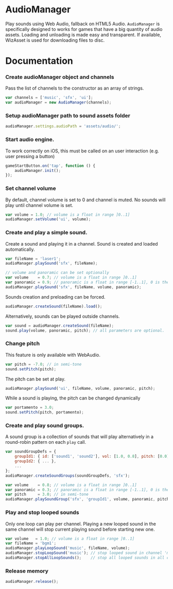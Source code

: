 # AudioManager
Play sounds using Web Audio, fallback on HTML5 Audio.
`AudioManager` is specifically designed to works for games that have a big
quantity of audio assets. Loading and unloading is made easy and transparent.
If available, WizAsset is used for downloading files to disc.

# Documentation

### Create audioManager object and channels
Pass the list of channels to the constructor as an array of strings.
```javascript
var channels = ['music', 'sfx', 'ui'];
var audioManager = new AudioManager(channels);
```

### Setup audioManager path to sound assets folder
```javascript
audioManager.settings.audioPath = 'assets/audio/';
```

### Start audio engine.
To work correctly on iOS, this must be called on an user interaction
(e.g. user pressing a button)
```javascript
gameStartButton.on('tap', function () {
	audioManager.init();
});
```

### Set channel volume
By default, channel volume is set to 0 and channel is muted.
No sounds will play until channel volume is set.
```javascript
var volume = 1.0; // volume is a float in range ]0..1]
audioManager.setVolume('ui', volume);
```

### Create and play a simple sound.
Create a sound and playing it in a channel.
Sound is created and loaded automatically.
```javascript
var fileName = 'laser1';
audioManager.playSound('sfx', fileName);

// volume and panoramic can be set optionally
var volume    = 0.7; // volume is a float in range ]0..1]
var panoramic = 0.9; // panoramic is a float in range [-1..1], 0 is the center
audioManager.playSound('sfx', fileName, volume, panoramic);
```

Sounds creation and preloading can be forced.
```javascript
audioManager.createSound(fileName).load();
```

Alternatively, sounds can be played outside channels.
```javascript
var sound = audioManager.createSound(fileName);
sound.play(volume, panoramic, pitch); // all parameters are optional.
```
### Change pitch
This feature is only available with WebAudio.

```javascript
var pitch = -7.0; // in semi-tone
sound.setPitch(pitch);
```

The pitch can be set at play.
```javascript
audioManager.playSound('ui', fileName, volume, panoramic, pitch);
```

While a sound is playing, the pitch can be changed dynamically
```javascript
var portamento = 3.0;
sound.setPitch(pitch, portamento);
```

### Create and play sound groups.
A sound group is a collection of sounds that will play alternatively in a 
round-robin pattern on each `play` call.
```javascript
var soundGroupDefs = {
	groupId1: { id: ['sound1', 'sound2'], vol: [1.0, 0.8], pitch: [0.0] },
	groupId2: { ... },
	...
};
audioManager.createSoundGroups(soundGroupDefs, 'sfx');

var volume    = 0.8; // volume is a float in range ]0..1]
var panoramic = 0.3; // panoramic is a float in range [-1..1], 0 is the center
var pitch     = 3.0; // in semi-tone
audioManager.playSoundGroup('sfx', 'groupId1', volume, panoramic, pitch);
```

### Play and stop looped sounds
Only one loop can play per channel. Playing a new looped sound in the same
channel will stop current playing sound before starting new one.
```javascript
var volume   = 1.0; // volume is a float in range ]0..1]
var fileName = 'bgm1';
audioManager.playLoopSound('music', fileName, volume);
audioManager.stopLoopSound('music'); // stop looped sound in channel 'music'
audioManager.stopAllLoopSounds();    // stop all looped sounds in all channel
```

### Release memory
```javascript
audioManager.release();
```
